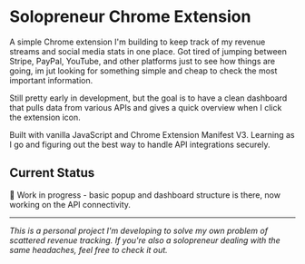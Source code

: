 # Solopreneur Chrome Extension

A simple Chrome extension I'm building to keep track of my revenue streams and social media stats in one place. Got tired of jumping between Stripe, PayPal, YouTube, and other platforms just to see how things are going, im jut looking for something simple and cheap to check the most important information.

Still pretty early in development, but the goal is to have a clean dashboard that pulls data from various APIs and gives a quick overview when I click the extension icon.

Built with vanilla JavaScript and Chrome Extension Manifest V3. Learning as I go and figuring out the best way to handle API integrations securely.

## Current Status
🚧 Work in progress - basic popup and dashboard structure is there, now working on the API connectivity.

---
*This is a personal project I'm developing to solve my own problem of scattered revenue tracking. If you're also a solopreneur dealing with the same headaches, feel free to check it out.*